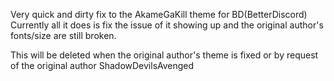 Very quick and dirty fix to the AkameGaKill theme for BD(BetterDiscord)
Currently all it does is fix the issue of it showing up and the original author's fonts/size are still broken.

This will be deleted when the original author's theme is fixed or by request of the original author ShadowDevilsAvenged
